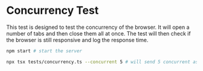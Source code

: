 # Concurrency Test

This test is designed to test the concurrency of the browser. It will open a number of tabs and then close them all at once. The test will then check if the browser is still responsive and log the response time.

```bash
npm start # start the server
```

```bash
npx tsx tests/concurrency.ts --concurrent 5 # will send 5 concurrent async requests
```

